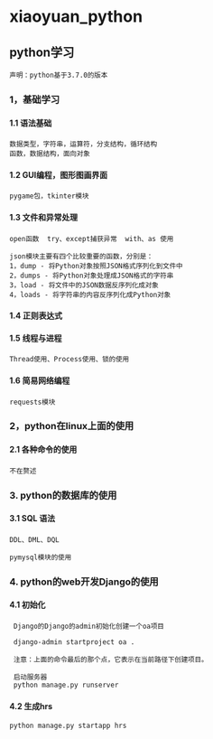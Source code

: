 # xiaoyuan_python
## python学习
    
    声明：python基于3.7.0的版本
    
### 1，基础学习

#### 1.1 语法基础
 
    数据类型，字符串，运算符，分支结构，循环结构
    函数，数据结构，面向对象
    
#### 1.2 GUI编程，图形图画界面

    pygame包，tkinter模块

#### 1.3 文件和异常处理
    
    open函数  try、except捕获异常  with、as 使用
    
    json模块主要有四个比较重要的函数，分别是：
    1，dump - 将Python对象按照JSON格式序列化到文件中
    2，dumps - 将Python对象处理成JSON格式的字符串
    3，load - 将文件中的JSON数据反序列化成对象
    4，loads - 将字符串的内容反序列化成Python对象    
    
#### 1.4 正则表达式

#### 1.5 线程与进程
    
    Thread使用、Process使用、锁的使用

#### 1.6 简易网络编程

    requests模块

### 2，python在linux上面的使用

#### 2.1 各种命令的使用
    
    不在赘述
    
### 3. python的数据库的使用

#### 3.1 SQL 语法
    
    DDL、DML、DQL
    
    pymysql模块的使用

### 4. python的web开发Django的使用
#### 4.1 初始化
    
     Django的Django的admin初始化创建一个oa项目
     
     django-admin startproject oa .
     
     注意：上面的命令最后的那个点，它表示在当前路径下创建项目。
     
     启动服务器
     python manage.py runserver
     
#### 4.2 生成hrs
    
    python manage.py startapp hrs































   